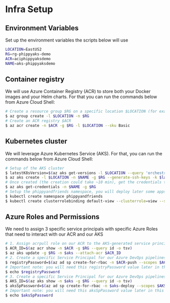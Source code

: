 # Infra Setup

## Environment Variables

Set up the environment variables the scripts below will use

```bash
LOCATION=EastUS2
RG=rg-phippyaks-demo
ACR=aciphippyaksdemo
NAME=aks-phippyaksdemo
```

## Container registry

We will use Azure Container Registry (ACR) to store both your Docker images and your Helm charts. For that you can run the commands below from Azure Cloud Shell:

```bash
# Create a resource group $RG on a specific location $LOCATION (for example eastus) which will contain the Azure services we need 
$ az group create -l $LOCATION -n $RG
# Create an ACR registry $ACR
$ az acr create -n $ACR -g $RG -l $LOCATION --sku Basic
```

## Kubernetes cluster

We will leverage Azure Kubernetes Service (AKS). For that, you can run the commands below from Azure Cloud Shell:

```bash
# Setup of the AKS cluster
$ latestK8sVersion=$(az aks get-versions -l $LOCATION --query 'orchestrators[-1].orchestratorVersion' -o tsv)
$ az aks create -l $LOCATION -n $NAME -g $RG --generate-ssh-keys -k $latestK8sVersion -s Standard_B2s
# Once created (the creation could take ~10 min), get the credentials to interact with your AKS cluster
$ az aks get-credentials -n $NAME -g $RG
# Setup the phippyandfriends namespace, you will deploy later some apps into it
$ kubectl create namespace phippyandfriends
$ kubectl create clusterrolebinding default-view --clusterrole=view --serviceaccount=phippyandfriends:default
```

## Azure Roles and Permissions

We need to assign 3 specific service principals with specific Azure Roles that need to interact with our ACR and our AKS

``` bash
# 1. Assign acrpull role on our ACR to the AKS-generated service principal, the AKS cluster will then be able to pull images from our ACR
$ ACR_ID=$(az acr show -n $ACR -g $RG --query id -o tsv)
$ az aks update -g $RG -n $aks --attach-acr $ACR_ID
# 2. Create a specific Service Principal for our Azure DevOps pipelines to be able to push and pull images and charts of our ACR
$ registryPassword=$(az ad sp create-for-rbac -n $ACR-push --scopes $ACR_ID --role acrpush --query password -o tsv)
# Important note: you will need this registryPassword value later in this blog article in the Create a Build pipeline and Create a Release pipeline sections
$ echo $registryPassword
# 3. Create a specific Service Principal for our Azure DevOps pipelines to be able to deploy our application in our AKS
$ AKS_ID=$(az aks show -n $aks -g $RG --query id -o tsv)
$ aksSpPassword=$(az ad sp create-for-rbac -n $aks-deploy --scopes $AKS_ID --role "Azure Kubernetes Service Cluster User Role" --query password -o tsv)
# Important note: you will need this aksSpPassword value later in this blog article in the Create a Release pipeline section
$ echo $aksSpPassword
```
